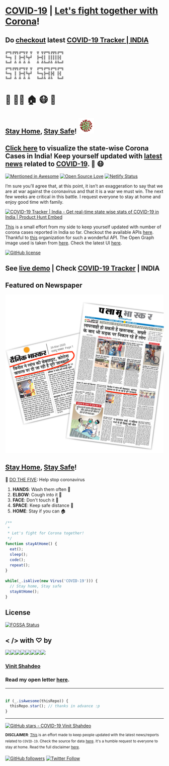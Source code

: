 # [COVID-19](https://github.com/vinitshahdeo/COVID19/) | [Let's fight together with Corona](https://corona-cases-india.netlify.com/)!


## Do [checkout](http://corona-cases-india.netlify.com/) latest [COVID-19 Tracker | INDIA](https://indiafightscorona.netlify.com/)

```bash
╔═╗╔╦╗╔═╗╦ ╦  ╦ ╦╔═╗╔╦╗╔═╗
╚═╗ ║ ╠═╣╚╦╝  ╠═╣║ ║║║║║╣ 
╚═╝ ╩ ╩ ╩ ╩   ╩ ╩╚═╝╩ ╩╚═╝
╔═╗╔╦╗╔═╗╦ ╦  ╔═╗╔═╗╔═╗╔═╗
╚═╗ ║ ╠═╣╚╦╝  ╚═╗╠═╣╠╣ ║╣ 
╚═╝ ╩ ╩ ╩ ╩   ╚═╝╩ ╩╚  ╚═╝
```

# :man: :blonde_woman: :house: :mask: :pray:

## [Stay Home](https://github.com/vinitshahdeo/COVID19/), [Stay Safe](indiafightscorona.netlify.app)! <img src="./img/corona.gif" height="50px" width="50px" />

## [Click here](https://corona-cases-india.netlify.com/) to visualize the state-wise Corona Cases in India! Keep yourself updated with [latest news](https://indiafightscorona.netlify.app/) related to [COVID-19](https://github.com/vinitshahdeo/COVID19/). 🦠 :mask:

[![Mentioned in Awesome](https://awesome.re/mentioned-badge.svg)](https://github.com/NovelCOVID/awesome-novelcovid) [![Open Source Love](https://badges.frapsoft.com/os/v2/open-source.svg?v=103)](https://github.com/vinitshahdeo)  [![Netlify Status](https://api.netlify.com/api/v1/badges/fcfb9be7-e730-460c-8bcf-e35179e7bdcb/deploy-status)](https://app.netlify.com/sites/indiafightscorona/deploys)

I’m sure you’ll agree that, at this point, it isn’t an exaggeration
to say that we are at war against the coronavirus and that it is a
war we must win. The next few weeks are critical in this battle. I
request everyone to stay at home and enjoy good time with
family.

<a href="https://www.producthunt.com/posts/covid-19-tracker-india?utm_source=badge-featured&utm_medium=badge&utm_souce=badge-covid-19-tracker-india" target="_blank"><img src="https://api.producthunt.com/widgets/embed-image/v1/featured.svg?post_id=191600&theme=light" alt="COVID-19 Tracker | India - Get real-time state wise stats of COVID-19 in India | Product Hunt Embed" style="width: 250px; height: 54px;" width="250px" height="54px" /></a>

[This](https://corona-cases-india.netlify.com/) is a small effort from my side to keep yourself updated with number of corona cases reported in India so far. Checkout the available APIs [here](https://covid-19-apis.postman.com/). Thankful to [this](https://github.com/covid19india) organization for such a wonderful API. The Open Graph image used is taken from [here](https://dribbble.com/shots/10789714-Stay-at-home-Stay-safe). Check the latest UI [here](https://indiafightscorona.netlify.app/).

[![GitHub license](https://img.shields.io/github/license/vinitshahdeo/COVID19?logo=github)](https://github.com/vinitshahdeo/COVID19/blob/master/LICENSE)

## See [live demo](https://corona-cases-india.netlify.com/) | Check [COVID-19 Tracker](https://indiafightscorona.netlify.app/) | INDIA 

## Featured on Newspaper

[![NEWSPAPER](./img/news.png)](https://github.com/vinitshahdeo/COVID19/)

## [Stay Home](https://github.com/vinitshahdeo/COVID19/), [Stay Safe](indiafightscorona.netlify.app)!

:wave: [DO THE FIVE](https://www.mohfw.gov.in/): Help stop coronavirus

1. **HANDS**: Wash them often :open_hands:
2. **ELBOW**: Cough into it :sneezing_face: 
3. **FACE**: Don't touch it :boy:
4. **SPACE**: Keep safe distance :walking:
5. **HOME**: Stay if you can :house:

```javascript
/**
 * 
 * Let's fight for Corona together!
 */
function stayAtHome() {
  eat();
  sleep();
  code();
  repeat();
}

while(_.isAlive(new Virus('COVID-19'))) {
  // Stay home, Stay safe
  stayAtHome();
}

```

## License

[![FOSSA Status](https://app.fossa.com/api/projects/git%2Bgithub.com%2Fvinitshahdeo%2FCOVID19.svg?type=large)](https://app.fossa.com/projects/git%2Bgithub.com%2Fvinitshahdeo%2FCOVID19?ref=badge_large)

## < /> with ♡ by 

[![](https://sourcerer.io/fame/vinitshahdeo/vinitshahdeo/COVID19/images/0)](https://fayz.in/stories/s/1522/0/?ckt_id=ZGL1ZGVk&title=story_of_vinit_shahdeo)[![](https://sourcerer.io/fame/vinitshahdeo/vinitshahdeo/COVID19/images/1)](https://indiafightscorona.netlify.app/)[![](https://sourcerer.io/fame/vinitshahdeo/vinitshahdeo/COVID19/images/2)](https://github.com/vinitshahdeo/COVID19)[![](https://sourcerer.io/fame/vinitshahdeo/vinitshahdeo/COVID19/images/3)](https://www.linkedin.com/in/vinitshahdeo/)[![](https://sourcerer.io/fame/vinitshahdeo/vinitshahdeo/COVID19/images/4)](http://corona-cases-india.netlify.com/)[![](https://sourcerer.io/fame/vinitshahdeo/vinitshahdeo/COVID19/images/5)](http://corona-cases-india.netlify.com/)[![](https://sourcerer.io/fame/vinitshahdeo/vinitshahdeo/COVID19/images/6)](https://github.com/vinitshahdeo)[![](https://sourcerer.io/fame/vinitshahdeo/vinitshahdeo/COVID19/images/7)](https://fayz.in/stories/s/1522/0/?ckt_id=ZGL1ZGVk&title=story_of_vinit_shahdeo)

### [Vinit Shahdeo](https://fayz.in/stories/s/1522/0/?ckt_id=ZGL1ZGVk&title=story_of_vinit_shahdeo)

### Read my **open letter** [here](https://github.com/vinitshahdeo/Water-Monitoring-System/issues/236). <br>

----
```javascript

if (_.isAwesome(thisRepo)) {
  thisRepo.star(); // thanks in advance :p
}

```
----

[![GitHub stars - COVID-19 Vinit Shahdeo](https://img.shields.io/github/stars/vinitshahdeo/COVID19?label=LEAVE%20A%20Star%20on%20GitHub&logo=github&style=for-the-badge)](https://github.com/vinitshahdeo/COVID19/)

<sup>**DISCLAIMER**: [This](http://corona-cases-india.netlify.com/) is an effort made to keep people updated with the latest news/reports related to `COVID-19`. Check the source for data [here](https://github.com/covid19india/api). It's a humble request to everyone to stay at home. Read the full disclaimer [here](./DISCLAIMER.md).</sup>

[![GitHub followers](https://img.shields.io/github/followers/vinitshahdeo.svg?label=Follow%20@vinitshahdeo&style=social)](https://github.com/vinitshahdeo/) [![Twitter Follow](https://img.shields.io/twitter/follow/Vinit_Shahdeo?style=social)](https://twitter.com/Vinit_Shahdeo)
